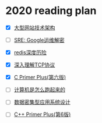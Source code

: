 # 2020 reading plan

- [x] [大型网站技术架构]()

- [ ] [SRE: Google运维解密]()

- [x] [redis深度历险]()

- [x] [深入理解TCP协议]()

- [x] [C Primer Plus(第六版)](https://book.douban.com/subject/26792521/)

- [ ] [计算机是怎么跑起来的](https://book.douban.com/subject/26397183/)

- [ ] [数据密集型应用系统设计](https://book.douban.com/subject/30329536//)

- [ ] [C++ Primer Plus(第6版)](https://book.douban.com/subject/10789789/)

  


